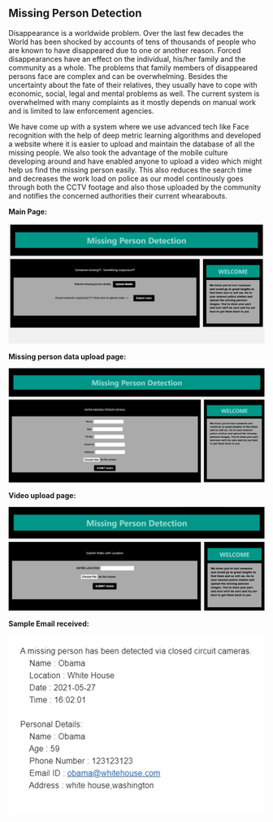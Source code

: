 ## **Missing Person Detection**

Disappearance is a worldwide problem. Over the last few decades the World has been shocked by accounts of tens of thousands of people who are known to have disappeared due to one or another reason. Forced disappearances have an effect on the individual, his/her family and the community as a whole. The problems that family members of disappeared persons face are complex and can be overwhelming. Besides the uncertainty about the fate of their relatives, they usually have to cope with economic, social, legal and mental problems as well. The current system is overwhelmed with many complaints as it mostly depends on manual work and is limited to law enforcement agencies. 

We have come up with a system where we use advanced tech like Face recognition with the help of deep metric learning algorithms and developed a website where it is easier to upload and maintain the database of all the missing people. We also took the advantage of the mobile culture developing around and have enabled anyone to upload a video which might help us find the missing person easily. This also reduces the search time and decreases the work load on police as our model continously goes through both the CCTV footage and also those uploaded by the community and notifies the concerned authorities their current whearabouts.


**Main Page:**

![Main Page](/pics/home.png)

**Missing person data upload page:**

![Image upload page](/pics/pic_upload.png)

**Video upload page:**

![Video Upload page](/pics/vid_upload.png)

**Sample Email received:**

![E-Mail](/pics/mail.jpeg)
